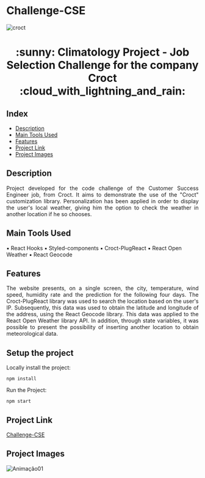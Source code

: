 # Challenge-CSE


![croct](https://user-images.githubusercontent.com/104647493/197907188-b2a2b7ee-5aed-404f-b090-6e6412210391.png)






<h1 align="center"> :sunny: Climatology Project - Job Selection Challenge for the company Croct :cloud_with_lightning_and_rain: </h1>


##  Index

* [Description](#description)
* [Main Tools Used](#main-tools-used)
* [Features](#features)
* [Project Link](#project-link)
* [Project Images](#project-images)



## Description

<div align='justify'>
Project developed for the code challenge of the Customer Success Engineer job, from Croct. It aims to demonstrate the use of the "Croct" customization library. Personalization has been applied in order to display the user's local weather, giving him the option to check the weather in another location if he so chooses.
  </div>

## Main Tools Used
▪ React Hooks
▪ Styled-components
▪ Croct-PlugReact
▪ React Open Weather
▪ React Geocode

## Features
<div align='justify'>
The website presents, on a single screen, the city, temperature, wind speed, humidity rate and the prediction for the following four days. The Croct-PlugReact library was used to search the location based on the user's IP. Subsequently, this data was used to obtain the latitude and longitude of the address, using the React Geocode library. This data was applied to the React Open Weather library API. In addition, through state variables, it was possible to present the possibility of inserting another location to obtain meteorological data.
</div>
 
## Setup the project
Locally install the project:

```npm install```

Run the Project:

```npm start```
 

## Project Link
[Challenge-CSE](https://challenge-csea.vercel.app/)

## Project Images
![Animação01](https://user-images.githubusercontent.com/104647493/197904398-3a32352c-8bee-421d-a5b8-2ce90ba9df5d.gif)
